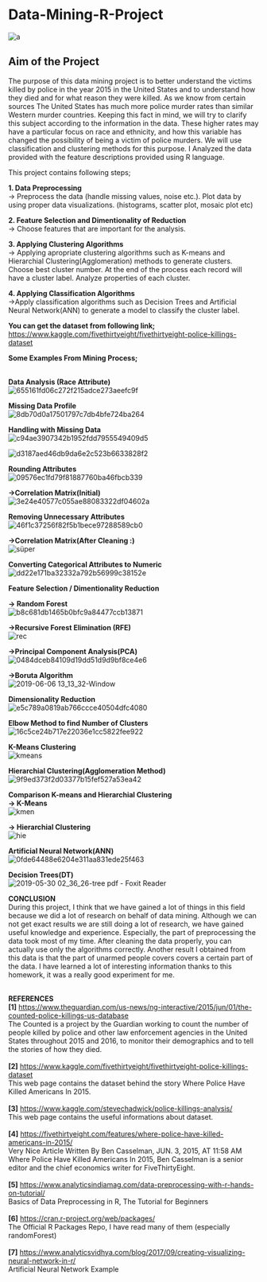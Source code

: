 # Data-Mining-R-Project 
![a](https://user-images.githubusercontent.com/36234545/59024439-9208df80-885a-11e9-8e86-ec5f1bcc63e5.png)

## Aim of the Project
The purpose of this data mining project is to better understand the victims killed by police in the year 2015 in the United States and to understand how they died and for what reason they were killed. As we know from certain sources The United States has much more police murder rates than similar Western murder countries. Keeping this fact in mind, we will try to clarify this subject according to the information in the data. These higher rates may have a particular focus on race and ethnicity, and how this variable has changed the possibility of being a victim of police murders. We will use classification and clustering methods for this purpose.
I Analyzed the data provided with the feature descriptions provided using R language.

This project contains following steps;

**1. Data Preprocessing**<br>
-> Preprocess the data (handle missing values, noise etc.). Plot data by using proper data
visualizations. (histograms, scatter plot, mosaic plot etc)

**2. Feature Selection and Dimentionality of Reduction**<br>
-> Choose features that are important for the analysis.

**3. Applying Clustering Algorithms**<br>
-> Applying apropriate clustering algorithms such as K-means and Hierarchial Clustering(Agglomeration) methods to generate clusters. Choose best cluster number. At the
end of the process each record will have a cluster label. Analyze properties of each cluster.

**4. Applying Classification Algorithms**<br>
->Apply classification algorithms such as Decision Trees and Artificial Neural Network(ANN) to generate a model to classify the cluster label.

**You can get the dataset from following link;**<br>
https://www.kaggle.com/fivethirtyeight/fivethirtyeight-police-killings-dataset

**Some Examples From Mining Process;**<br><br>

**Data Analysis (Race Attribute)**<br>
![655161fd06c272f215adce273aeefc9f](https://user-images.githubusercontent.com/36234545/59024558-d5634e00-885a-11e9-86e1-3bf4e488c346.png)

**Missing Data Profile**<br>
![8db70d0a17501797c7db4bfe724ba264](https://user-images.githubusercontent.com/36234545/59024619-f3c94980-885a-11e9-95c3-b0c4ad125d8f.png)

**Handling with Missing Data**<br>
![c94ae3907342b1952fdd7955549409d5](https://user-images.githubusercontent.com/36234545/59024876-8964d900-885b-11e9-8fa7-8c7a400777bf.png)<br>

![d3187aed46db9da6e2c523b6633828f2](https://user-images.githubusercontent.com/36234545/59024972-c4670c80-885b-11e9-97a5-c665c649deec.png)

**Rounding Attributes**<br>
![09576ec1fd79f81887760ba46fbcb339](https://user-images.githubusercontent.com/36234545/59024927-ad281f00-885b-11e9-9fac-8fc7c45cefaa.png)

**->Correlation Matrix(Initial)**<br>
![3e24e40577c055ae88083322df04602a](https://user-images.githubusercontent.com/36234545/59022505-8ddac300-8856-11e9-80ce-ba929ecb8cc6.png)

**Removing Unnecessary Attributes**<br>
![46f1c37256f82f5b1bece97288589cb0](https://user-images.githubusercontent.com/36234545/59025113-1dcf3b80-885c-11e9-92fe-a86f9481e150.png)

**->Correlation Matrix(After Cleaning :)**<br>
![süper](https://user-images.githubusercontent.com/36234545/59024135-ebbcda00-8859-11e9-9a6f-acaf2bac53e2.png)

**Converting Categorical Attributes to Numeric**<br>
![dd22e171ba32332a792b56999c38152e](https://user-images.githubusercontent.com/36234545/59025015-dea0ea80-885b-11e9-92a9-9fd3e8689459.png)

**Feature Selection / Dimentionality Reduction**<br>

  **-> Random Forest**<br>
  ![b8c681db1465b0bfc9a84477ccb13871](https://user-images.githubusercontent.com/36234545/59025218-5bcc5f80-885c-11e9-8806-ed8b90c25ed7.png)<br>
  
  **->Recursive Forest Elimination (RFE)**<br>
  ![rec](https://user-images.githubusercontent.com/36234545/59025301-89190d80-885c-11e9-96de-d2c784809a98.png)<br>
  
  **->Principal Component Analysis(PCA)**<br>
  ![0484dceb84109d19dd51d9d9bf8ce4e6](https://user-images.githubusercontent.com/36234545/59025368-ae0d8080-885c-11e9-8f1a-9f3e9e4274aa.png)<br>
  
  **->Boruta Algorithm**<br>
  ![2019-06-06 13_13_32-Window](https://user-images.githubusercontent.com/36234545/59025501-fdec4780-885c-11e9-8ed1-3c46853a9a39.png)<br>
  
  **Dimensionality Reduction**<br>
  ![e5c789a0819ab766ccce40504dfc4080](https://user-images.githubusercontent.com/36234545/59025579-28d69b80-885d-11e9-9b46-9f1fec1aaafb.png)<br>

**Elbow Method to find Number of Clusters**<br>
![16c5ce24b717e22036e1cc5822fee922](https://user-images.githubusercontent.com/36234545/59023645-e317d400-8858-11e9-9aa1-9a258be887ad.png)

**K-Means Clustering**<br>
![kmeans](https://user-images.githubusercontent.com/36234545/59023432-7a305c00-8858-11e9-9912-f15a37938e0c.png)

**Hierarchial Clustering(Agglomeration Method)**<br>
![9f9ed373f2d03377b15fef527a53ea42](https://user-images.githubusercontent.com/36234545/59023629-da270280-8858-11e9-9683-ff623283a7f2.png)

**Comparison K-means and Hierarchial Clustering**<br>
**-> K-Means**<br>
![kmen](https://user-images.githubusercontent.com/36234545/59025859-c500a280-885d-11e9-8d52-d732e5d372b6.png)<br>

**-> Hierarchial Clustering**<br>
![hie](https://user-images.githubusercontent.com/36234545/59025858-c500a280-885d-11e9-9e0d-e92b23bf60a4.png)<br>

**Artificial Neural Network(ANN)**<br>
![0fde64488e6204e311aa831ede25f463](https://user-images.githubusercontent.com/36234545/59022479-83b8c480-8856-11e9-8a10-24ecbba90311.png)<br>

**Decision Trees(DT)**<br>
![2019-05-30 02_36_26-tree pdf - Foxit Reader](https://user-images.githubusercontent.com/36234545/59024047-b3b59700-8859-11e9-8241-c646cef3130e.png)<br>





**CONCLUSION**<br>
During this project, I think that we have gained a lot of things in this field because we did a lot of research on behalf of data mining. Although we can not get exact results we are still doing a lot of research, we have gained useful knowledge and experience. Especially, the part of preprocessing the data took most of my time. After cleaning the data properly, you can actually use only the algorithms correctly. Another result I obtained from this data is that the part of unarmed people covers covers a certain part of the data. I have learned a lot of interesting information thanks to this homework, it was a really good experiment for me.<br><br>


**REFERENCES**<br>
**[1]**  https://www.theguardian.com/us-news/ng-interactive/2015/jun/01/the-counted-police-killings-us-database<br>
The Counted is a project by the Guardian working to count the number of people killed by police and other law enforcement agencies in the United States throughout 2015 and 2016, to monitor their demographics and to tell the stories of how they died.<br><br>
 **[2]** https://www.kaggle.com/fivethirtyeight/fivethirtyeight-police-killings-dataset<br>
This web page contains the dataset behind the story Where Police Have Killed Americans In 2015. <br><br>
**[3]** https://www.kaggle.com/stevechadwick/police-killings-analysis/<br>
This web page contains the useful informations about dataset.<br><br>
**[4]** https://fivethirtyeight.com/features/where-police-have-killed-americans-in-2015/<br>
Very Nice Article Written By Ben Casselman, JUN. 3, 2015, AT 11:58 AM Where Police Have Killed Americans In 2015,
Ben Casselman is a senior editor and the chief economics writer for FiveThirtyEight. <br><br>
**[5]** https://www.analyticsindiamag.com/data-preprocessing-with-r-hands-on-tutorial/<br>
Basics of Data Preprocessing in R, The Tutorial for Beginners<br><br>
**[6]** https://cran.r-project.org/web/packages/<br>
The Official R Packages Repo, I have read many of them (especially randomForest)<br><br>
**[7]** https://www.analyticsvidhya.com/blog/2017/09/creating-visualizing-neural-network-in-r/<br>
Artificial Neural Network Example

